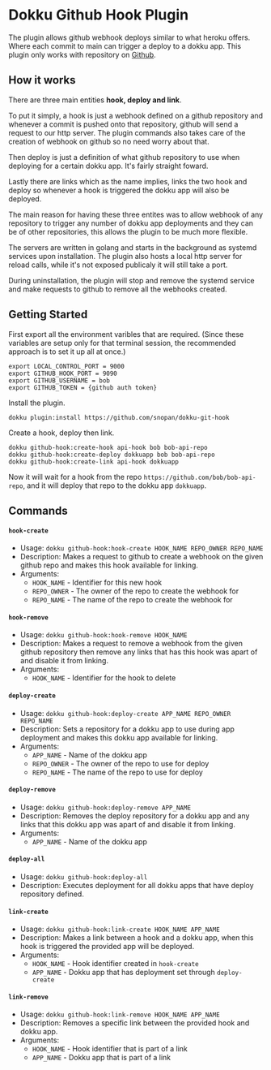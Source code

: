 # Dokku Github Hook Plugin

The plugin allows github webhook deploys similar to what heroku offers. Where each commit to main can trigger a deploy to a dokku app. This plugin only works with repository on [Github](https://github.com).

## How it works
There are three main entities <strong>hook, deploy and link</strong>.

To put it simply, a hook is just a webhook defined on a github repository and whenever a commit is pushed onto that repository, github will send a request to our http server. The plugin commands also takes care of the creation of webhook on github so no need worry about that.

Then deploy is just a definition of what github repository to use when deploying for a certain dokku app. It's fairly straight foward.

Lastly there are links which as the name implies, links the two hook and deploy so whenever a hook is triggered the dokku app will also be deployed.

The main reason for having these three entites was to allow webhook of any repository to trigger any number of dokku app deployments and they can be of other repositories, this allows the plugin to be much more flexible.

The servers are written in golang and starts in the background as systemd services upon installation. The plugin also hosts a local http server for reload calls, while it's not exposed publicaly it will still take a port.

During uninstallation, the plugin will stop and remove the systemd service and make requests to github to remove all the webhooks created.

## Getting Started
First export all the environment varibles that are required. (Since these variables are setup only for that terminal session, the recommended approach is to set it up all at once.)
```
export LOCAL_CONTROL_PORT = 9000
export GITHUB_HOOK_PORT = 9090
export GITHUB_USERNAME = bob
export GITHUB_TOKEN = {github auth token}
```

Install the plugin.
``` 
dokku plugin:install https://github.com/snopan/dokku-git-hook
```

Create a hook, deploy then link.
```
dokku github-hook:create-hook api-hook bob bob-api-repo
dokku github-hook:create-deploy dokkuapp bob bob-api-repo
dokku github-hook:create-link api-hook dokkuapp
```
Now it will wait for a hook from the repo `https://github.com/bob/bob-api-repo`, and it will deploy that repo to the dokku app `dokkuapp`.

## Commands
#### `hook-create`
* Usage: `dokku github-hook:hook-create HOOK_NAME REPO_OWNER REPO_NAME`
* Description: Makes a request to github to create a webhook on the given github repo and makes this hook available for linking.
* Arguments: 
	* `HOOK_NAME` - Identifier for this new hook
	* `REPO_OWNER` - The owner of the repo to create the webhook for
	* `REPO_NAME` - The name of the repo to create the webhook for


#### `hook-remove`
* Usage: `dokku github-hook:hook-remove HOOK_NAME`
* Description: Makes a request to remove a webhook from the given github repository then remove any links that has this hook was apart of and disable it from linking.
* Arguments:
	* `HOOK_NAME` - Identifier for the hook to delete

#### `deploy-create`
* Usage: `dokku github-hook:deploy-create APP_NAME REPO_OWNER REPO_NAME`
* Description: Sets a repository for a dokku app to use during app deployment and makes this dokku app available for linking.
* Arguments:
	* `APP_NAME` - Name of the dokku app
	* `REPO_OWNER` - The owner of the repo to use for deploy
	* `REPO_NAME` - The name of the repo to use for deploy

#### `deploy-remove`
* Usage: `dokku github-hook:deploy-remove APP_NAME`
* Description: Removes the deploy repository for a dokku app and any links that this dokku app was apart of and disable it from linking.
* Arguments:
	* `APP_NAME` - Name of the dokku app

#### `deploy-all`
* Usage: `dokku github-hook:deploy-all`
* Description: Executes deployment for all dokku apps that have deploy repository defined.

#### `link-create`
* Usage: `dokku github-hook:link-create HOOK_NAME APP_NAME`
* Description: Makes a link between a hook and a dokku app, when this hook is triggered the provided app will be deployed.
* Arguments:
	* `HOOK_NAME` - Hook identifier created in `hook-create`
	* `APP_NAME` - Dokku app that has deployment set through `deploy-create`

#### `link-remove`
* Usage: `dokku github-hook:link-remove HOOK_NAME APP_NAME`
* Description: Removes a specific link between the provided hook and dokku app.
* Arguments:
	* `HOOK_NAME` - Hook identifier that is part of a link
	* `APP_NAME` - Dokku app that is part of a link  

